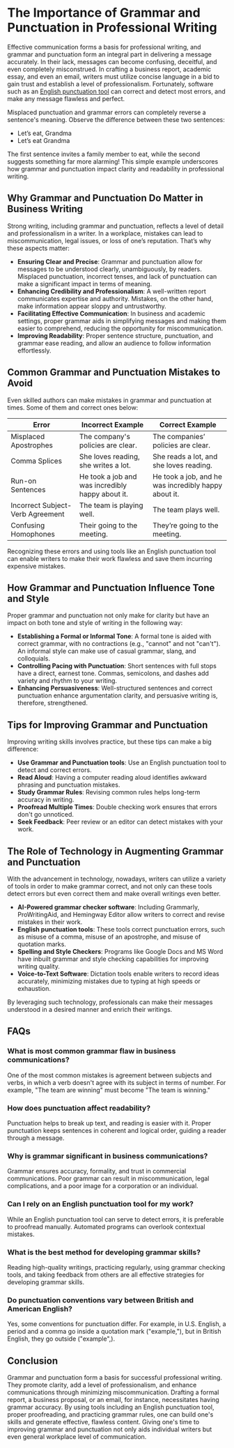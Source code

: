 # **The Importance of Grammar and Punctuation in Professional Writing**

Effective communication forms a basis for professional writing, and grammar and punctuation form an integral part in delivering a message accurately. In their lack, messages can become confusing, deceitful, and even completely misconstrued. In crafting a business report, academic essay, and even an email, writers must utilize concise language in a bid to gain trust and establish a level of professionalism. Fortunately, software such as an [English punctuation tool](https://textadviser.com/en/grammar-checker) can correct and detect most errors, and make any message flawless and perfect.

Misplaced punctuation and grammar errors can completely reverse a sentence's meaning. Observe the difference between these two sentences:

- Let’s eat, Grandma
- Let’s eat Grandma

The first sentence invites a family member to eat, while the second suggests something far more alarming! This simple example underscores how grammar and punctuation impact clarity and readability in professional writing.

## **Why Grammar and Punctuation Do Matter in Business Writing**

Strong writing, including grammar and punctuation, reflects a level of detail and professionalism in a writer. In a workplace, mistakes can lead to miscommunication, legal issues, or loss of one’s reputation. That’s why these aspects matter:

- **Ensuring Clear and Precise**: Grammar and punctuation allow for messages to be understood clearly, unambiguously, by readers. Misplaced punctuation, incorrect tenses, and lack of punctuation can make a significant impact in terms of meaning.
- **Enhancing Credibility and Professionalism**: A well-written report communicates expertise and authority. Mistakes, on the other hand, make information appear sloppy and untrustworthy.
- **Facilitating Effective Communication**: In business and academic settings, proper grammar aids in simplifying messages and making them easier to comprehend, reducing the opportunity for miscommunication.
- **Improving Readability**: Proper sentence structure, punctuation, and grammar ease reading, and allow an audience to follow information effortlessly.

## **Common Grammar and Punctuation Mistakes to Avoid**

Even skilled authors can make mistakes in grammar and punctuation at times. Some of them and correct ones below:

| Error | Incorrect Example | Correct Example |
| --- | --- | --- |
| Misplaced Apostrophes | The company's policies are clear. | The companies’ policies are clear. |
| Comma Splices | She loves reading, she writes a lot. | She reads a lot, and she loves reading. |
| Run-on Sentences | He took a job and was incredibly happy about it. | He took a job, and he was incredibly happy about it. |
| Incorrect Subject-Verb Agreement | The team is playing well. | The team plays well. |
| Confusing Homophones | Their going to the meeting. | They’re going to the meeting. |

Recognizing these errors and using tools like an English punctuation tool can enable writers to make their work flawless and save them incurring expensive mistakes.

## **How Grammar and Punctuation Influence Tone and Style**

Proper grammar and punctuation not only make for clarity but have an impact on both tone and style of writing in the following way:

- **Establishing a Formal or Informal Tone**: A formal tone is aided with correct grammar, with no contractions (e.g., "cannot" and not "can't"). An informal style can make use of casual grammar, slang, and colloquials.
- **Controlling Pacing with Punctuation**: Short sentences with full stops have a direct, earnest tone. Commas, semicolons, and dashes add variety and rhythm to your writing.
- **Enhancing Persuasiveness**: Well-structured sentences and correct punctuation enhance argumentation clarity, and persuasive writing is, therefore, strengthened.

## **Tips for Improving Grammar and Punctuation**

Improving writing skills involves practice, but these tips can make a big difference:

- **Use Grammar and Punctuation tools**: Use an English punctuation tool to detect and correct errors.
- **Read Aloud**: Having a computer reading aloud identifies awkward phrasing and punctuation mistakes.
- **Study Grammar Rules**: Revising common rules helps long-term accuracy in writing.
- **Proofread Multiple Times**: Double checking work ensures that errors don't go unnoticed.
- **Seek Feedback**: Peer review or an editor can detect mistakes with your work.

## **The Role of Technology in Augmenting Grammar and Punctuation**

With the advancement in technology, nowadays, writers can utilize a variety of tools in order to make grammar correct, and not only can these tools detect errors but even correct them and make overall writings even better.

- **AI-Powered grammar checker software**: Including Grammarly, ProWritingAid, and Hemingway Editor allow writers to correct and revise mistakes in their work.
- **English punctuation tools**: These tools correct punctuation errors, such as misuse of a comma, misuse of an apostrophe, and misuse of quotation marks.
- **Spelling and Style Checkers**: Programs like Google Docs and MS Word have inbuilt grammar and style checking capabilities for improving writing quality.
- **Voice-to-Text Software**: Dictation tools enable writers to record ideas accurately, minimizing mistakes due to typing at high speeds or exhaustion.

By leveraging such technology, professionals can make their messages understood in a desired manner and enrich their writings.

## **FAQs**

### **What is most common grammar flaw in business communications?**

One of the most common mistakes is agreement between subjects and verbs, in which a verb doesn't agree with its subject in terms of number. For example, "The team are winning" must become "The team is winning."

### **How does punctuation affect readability?**

Punctuation helps to break up text, and reading is easier with it. Proper punctuation keeps sentences in coherent and logical order, guiding a reader through a message.

### **Why is grammar significant in business communications?**

Grammar ensures accuracy, formality, and trust in commercial communications. Poor grammar can result in miscommunication, legal complications, and a poor image for a corporation or an individual.

### **Can I rely on an English punctuation tool for my work?**

While an English punctuation tool can serve to detect errors, it is preferable to proofread manually. Automated programs can overlook contextual mistakes.

### **What is the best method for developing grammar skills?**

Reading high-quality writings, practicing regularly, using grammar checking tools, and taking feedback from others are all effective strategies for developing grammar skills.

### **Do punctuation conventions vary between British and American English?**

Yes, some conventions for punctuation differ. For example, in U.S. English, a period and a comma go inside a quotation mark ("example,"), but in British English, they go outside ("example",).

## **Conclusion**

Grammar and punctuation form a basis for successful professional writing. They promote clarity, add a level of professionalism, and enhance communications through minimizing miscommunication. Drafting a formal report, a business proposal, or an email, for instance, necessitates having grammar accuracy. By using tools including an English punctuation tool, proper proofreading, and practicing grammar rules, one can build one's skills and generate effective, flawless content. Giving one's time to improving grammar and punctuation not only aids individual writers but even general workplace level of communication.
